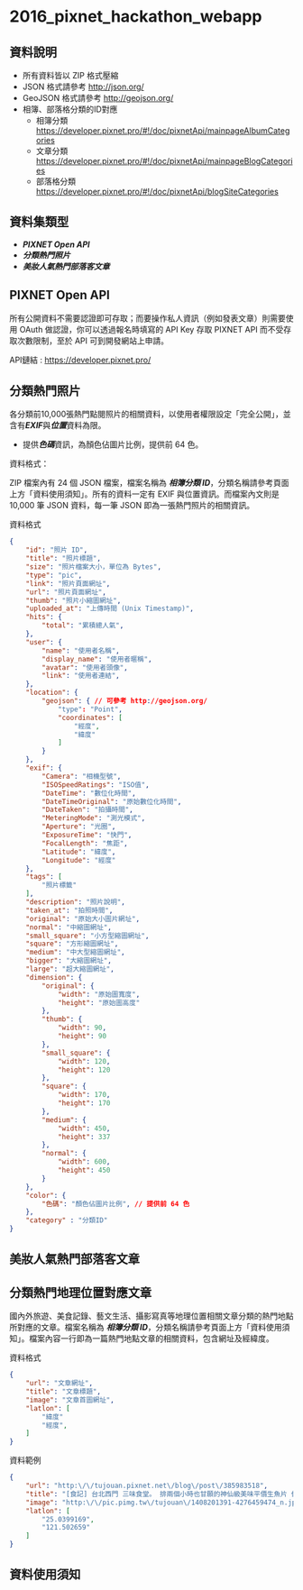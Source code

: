 # 2016_pixnet_hackathon_webapp

## 資料說明

- 所有資料皆以 ZIP 格式壓縮
- JSON 格式請參考 http://json.org/
- GeoJSON 格式請參考 http://geojson.org/
- 相簿、部落格分類的ID對應
  - 相簿分類 https://developer.pixnet.pro/#!/doc/pixnetApi/mainpageAlbumCategories
  - 文章分類 https://developer.pixnet.pro/#!/doc/pixnetApi/mainpageBlogCategories
  - 部落格分類 https://developer.pixnet.pro/#!/doc/pixnetApi/blogSiteCategories

## 資料集類型

- ***PIXNET Open API***
- ***分類熱門照片***
- ***美妝人氣熱門部落客文章***



## PIXNET Open API

所有公開資料不需要認證即可存取；而要操作私人資訊（例如發表文章）則需要使用 OAuth 做認證，你可以透過報名時填寫的 API Key 存取 PIXNET API 而不受存取次數限制，至於 API 可到開發網站上申請。

API鏈結 : https://developer.pixnet.pro/

## 分類熱門照片

各分類前10,000張熱門點閱照片的相關資料，以使用者權限設定「完全公開」，並含有***EXIF***與***位置***資料為限。

- 提供***色碼***資訊，為顏色佔圖片比例，提供前 64 色。

資料格式：

ZIP 檔案內有 24 個 JSON 檔案，檔案名稱為 ***相簿分類 ID***，分類名稱請參考頁面上方「資料使用須知」。所有的資料一定有 EXIF 與位置資訊。而檔案內文則是 10,000 筆 JSON 資料，每一筆 JSON 即為一張熱門照片的相關資訊。

資料格式
```json
{
    "id": "照片 ID",
    "title": "照片標題",
    "size": "照片檔案大小，單位為 Bytes",
    "type": "pic",
    "link": "照片頁面網址",
    "url": "照片頁面網址",
    "thumb": "照片小縮圖網址",
    "uploaded_at": "上傳時間 (Unix Timestamp)",
    "hits": {
        "total": "累積總人氣",
    },
    "user": {
        "name": "使用者名稱",
        "display_name": "使用者暱稱",
        "avatar": "使用者頭像",
        "link": "使用者連結",
    },
    "location": {
        "geojson": { // 可參考 http://geojson.org/
            "type": "Point",
            "coordinates": [
                "經度",
                "緯度"
            ]
        }
    },
    "exif": {
        "Camera": "相機型號",
        "ISOSpeedRatings": "ISO值",
        "DateTime": "數位化時間",
        "DateTimeOriginal": "原始數位化時間",
        "DateTaken": "拍攝時間",
        "MeteringMode": "測光模式",
        "Aperture": "光圈",
        "ExposureTime": "快門",
        "FocalLength": "焦距",
        "Latitude": "緯度",
        "Longitude": "經度"
    },
    "tags": [
        "照片標籤"
    ],
    "description": "照片說明",
    "taken_at": "拍照時間",
    "original": "原始大小圖片網址",
    "normal": "中縮圖網址",
    "small_square": "小方型縮圖網址",
    "square": "方形縮圖網址",
    "medium": "中大型縮圖網址",
    "bigger": "大縮圖網址",
    "large": "超大縮圖網址",
    "dimension": {
        "original": {
            "width": "原始圖寬度",
            "height": "原始圖高度"
        },
        "thumb": {
            "width": 90,
            "height": 90
        },
        "small_square": {
            "width": 120,
            "height": 120
        },
        "square": {
            "width": 170,
            "height": 170
        },
        "medium": {
            "width": 450,
            "height": 337
        },
        "normal": {
            "width": 600,
            "height": 450
        }
    },
    "color": {
        "色碼": "顏色佔圖片比例", // 提供前 64 色
    },
    "category" : "分類ID"
}
```



## 美妝人氣熱門部落客文章



## 分類熱門地理位置對應文章

國內外旅遊、美食記錄、藝文生活、攝影寫真等地理位置相關文章分類的熱門地點所對應的文章。檔案名稱為 ***相簿分類 ID***，分類名稱請參考頁面上方「資料使用須知」。檔案內容一行即為一篇熱門地點文章的相關資料，包含網址及經緯度。

資料格式
```json
{
    "url": "文章網址",
    "title": "文章標題",
    "image": "文章首圖網址",
    "latlon": [
        "緯度"
        "經度",
    ]
}
```

資料範例
```json
{
    "url": "http:\/\/tujouan.pixnet.net\/blog\/post\/385983518",
    "title": "[食記] 台北西門 三味食堂。 排兩個小時也甘願的神仙級美味平價生魚片 偷收錄等待排隊時間的神秘好去處  ",
    "image": "http:\/\/pic.pimg.tw\/tujouan\/1408201391-4276459474_n.jpg",
    "latlon": [
        "25.0399169",
        "121.502659"
    ]
}
```




## 資料使用須知











